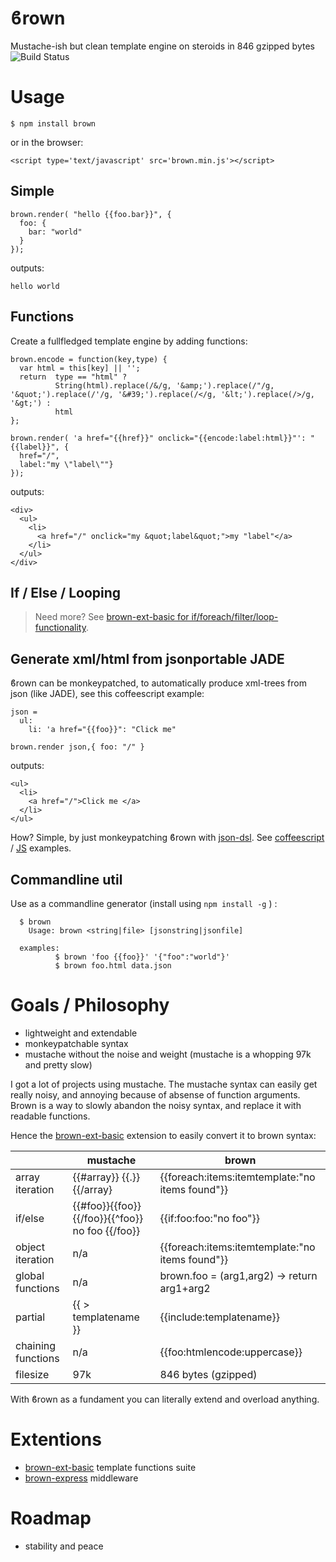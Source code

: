 <h1>ϐrown</h1>

Mustache-ish but clean template engine on steroids in 846 gzipped bytes
![Build Status](https://travis-ci.org/coderofsalvation/brown.svg?branch=master)

# Usage 

    $ npm install brown

or in the browser:
 
    <script type='text/javascript' src='brown.min.js'></script>

## Simple

    brown.render( "hello {{foo.bar}}", { 
      foo: {
        bar: "world" 
      } 
    });

outputs:

    hello world

## Functions 

Create a fullfledged template engine by adding functions:

    brown.encode = function(key,type) {
      var html = this[key] || '';
      return  type == "html" ?
              String(html).replace(/&/g, '&amp;').replace(/"/g, '&quot;').replace(/'/g, '&#39;').replace(/</g, '&lt;').replace(/>/g, '&gt;') :
              html
    };

    brown.render( 'a href="{{href}}" onclick="{{encode:label:html}}"': "{{label}}", {
      href="/", 
      label:"my \"label\""} 
    });

outputs:

    <div>
      <ul>
        <li>
          <a href="/" onclick="my &quot;label&quot;">my "label"</a>
        </li>
      </ul>
    </div>

## If / Else / Looping

> Need more? See [brown-ext-basic for if/foreach/filter/loop-functionality](https://www.npmjs.com/package/brown-ext-basic).

## Generate xml/html from jsonportable JADE

ϐrown can be monkeypatched, to automatically produce xml-trees from json (like JADE), see this coffeescript example:

    json = 
      ul: 
        li: 'a href="{{foo}}": "Click me"
    
    brown.render json,{ foo: "/" }

outputs:

    <ul>
      <li>
        <a href="/">Click me </a>
      </li>
    </ul>

How? 
Simple, by just monkeypatching ϐrown with [json-dsl](https://npmjs.org/package/json-dsl). See [coffeescript](test/jadeish.coffee) / [JS](test/jadeish.js) examples.

## Commandline util

Use as a commandline generator (install using `npm install -g` ) :

      $ brown
        Usage: brown <string|file> [jsonstring|jsonfile]

      examples:
              $ brown 'foo {{foo}}' '{"foo":"world"}'
              $ brown foo.html data.json

# Goals / Philosophy

* lightweight and extendable 
* monkeypatchable syntax
* mustache without the noise and weight (mustache is a whopping 97k and pretty slow)

I got a lot of projects using mustache.
The mustache syntax can easily get really noisy, and annoying because of absense of function arguments.
Brown is a way to slowly abandon the noisy syntax, and replace it with readable functions.

Hence the [brown-ext-basic](https://www.npmjs.com/package/brown-ext-basic) extension to easily convert it to brown syntax:


|                    | mustache                                        | brown                                           |
|--------------------|-------------------------------------------------|-------------------------------------------------|
| array iteration    | {{#array}} {{.}} {{/array}                      | {{foreach:items:itemtemplate:"no items found"}} |
| if/else            | {{#foo}}{{foo}}{{/foo}}{{^foo}} no foo {{/foo}} | {{if:foo:foo:"no foo"}}                         |
| object iteration   | n/a                                             | {{foreach:items:itemtemplate:"no items found"}} |
| global functions   | n/a                                             | brown.foo = (arg1,arg2) -> return arg1+arg2     |
| partial            | {{ > templatename }}                            | {{include:templatename}}                        |
| chaining functions | n/a                                             | {{foo:htmlencode:uppercase}}                    |template functions suite
| filesize           | 97k                                             | 846 bytes (gzipped)

With ϐrown as a fundament you can literally extend and overload anything. 

# Extentions

* [brown-ext-basic](https://www.npmjs.com/package/brown-ext-basic) template functions suite
* [brown-express](https://www.npmjs.com/package/brown-express) middleware

# Roadmap

* stability and peace
